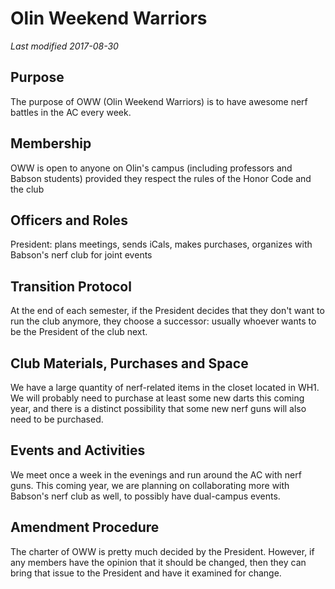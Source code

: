 # Olin Weekend Warriors
*Last modified 2017-08-30*

## Purpose

The purpose of OWW (Olin Weekend Warriors) is to have awesome nerf battles in the AC every week.

## Membership

OWW is open to anyone on Olin's campus (including professors and Babson students) provided they respect the rules of the Honor Code and the club

## Officers and Roles

President: plans meetings, sends iCals, makes purchases, organizes with Babson's nerf club for joint events

## Transition Protocol

At the end of each semester, if the President decides that they don't want to run the club anymore, they choose a successor: usually whoever wants to be the President of the club next.

## Club Materials, Purchases and Space

We have a large quantity of nerf-related items in the closet located in WH1. We will probably need to purchase at least some new darts this coming year, and there is a distinct possibility that some new nerf guns will also need to be purchased.

## Events and Activities

We meet once a week in the evenings and run around the AC with nerf guns. This coming year, we are planning on collaborating more with Babson's nerf club as well, to possibly have dual-campus events.

## Amendment Procedure

The charter of OWW is pretty much decided by the President. However, if any members have the opinion that it should be changed, then they can bring that issue to the President and have it examined for change.
